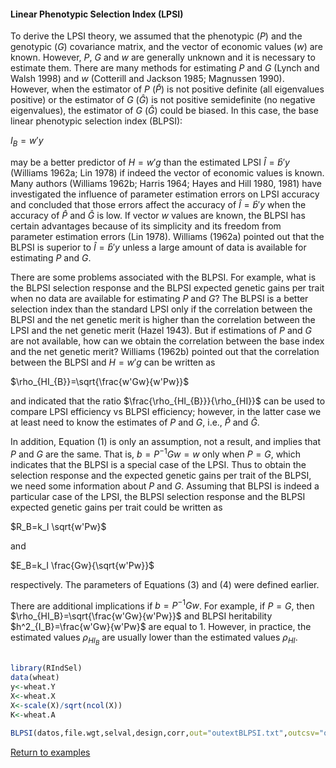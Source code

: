 #### Linear Phenotypic Selection Index (LPSI)

To derive the LPSI theory, we assumed that the phenotypic ($P$) and the genotypic ($G$) covariance matrix, and the vector of economic values ($w$) are known. However, $P$, $G$ and $w$ are generally unknown and it is necessary to estimate them. There are many methods for estimating $P$ and $G$ (Lynch and Walsh 1998) and $w$ (Cotterill and Jackson 1985; Magnussen 1990). However, when the estimator of $P$ ($\hat{P}$) is not positive definite (all eigenvalues positive) or the estimator of $G$ ($\hat{G}$) is not positive semidefinite (no negative eigenvalues), the estimator of $G$ ($\hat{G}$) could be biased. In this case, the base linear phenotypic selection index (BLPSI):

$I_{B}=w'y$

may be a better predictor of $H=w'g$ than the estimated LPSI $\hat{I}=\hat{b}'y$ (Williams 1962a; Lin 1978) if indeed the vector of economic values   is known. Many authors (Williams 1962b; Harris 1964; Hayes and Hill 1980, 1981) have investigated the influence of parameter estimation errors on LPSI accuracy and concluded that those errors affect the accuracy of $\hat{I}=\hat{b}'y$ when the accuracy of $\hat{P}$ and $\hat{G}$ is low. If vector $w$ values are known, the BLPSI has certain advantages because of its simplicity and its freedom from parameter estimation errors (Lin 1978). Williams (1962a) pointed out that the BLPSI is superior to $\hat{I}=\hat{b}'y$ unless a large amount of data is available for estimating $P$ and $G$.

There are some problems associated with the BLPSI. For example, what is the BLPSI selection response and the BLPSI expected genetic gains per trait when no data are available for estimating $P$ and $G$? The BLPSI is a better selection index than the standard LPSI only if the correlation between the BLPSI and the net genetic merit is higher than the correlation between the LPSI and the net genetic merit (Hazel 1943). But if estimations of $P$ and $G$ are not available, how can we obtain the correlation between the base index and the net genetic merit? Williams (1962b) pointed out that the correlation between the BLPSI and $H=w'g$ can be written as

$\rho_{HI_{B}}=\sqrt{\frac{w'Gw}{w'Pw}}$

and indicated that the ratio $\frac{\rho_{HI_{B}}}{\rho_{HI}}$ can be used to compare LPSI efficiency vs BLPSI efficiency; however,  in the latter case we at least need to know the estimates of $P$ and $G$, i.e., $\hat{P}$ and $\hat{G}$.

In addition, Equation (1) is only an assumption, not a result, and implies that $P$ and $G$ are the same. That is, $b=P^{-1}Gw=w$ only when $P=G$, which indicates that the BLPSI is a special case of the LPSI. Thus to obtain the selection response and the expected genetic gains per trait of the BLPSI, we need some information about $P$ and $G$. Assuming that BLPSI is indeed a particular case of the LPSI, the BLPSI selection response and the BLPSI expected genetic gains per trait could be written as 

$R_B=k_I \sqrt{w'Pw}$

and 

$E_B=k_I \frac{Gw}{\sqrt{w'Pw}}$

respectively. The parameters of Equations (3) and (4) were defined earlier.

There are additional implications if $b=P^{-1}Gw$. For example, if $P=G$, then $\rho_{HI_B}=\sqrt{\frac{w'Gw}{w'Pw}}$ and BLPSI heritability $h^2_{I_B}=\frac{w'Gw}{w'Pw}$ are equal to 1. However, in practice, the estimated values $\rho_{HI_B}$ are usually lower than the estimated values $\rho_{HI}$.

```R

library(RIndSel)
data(wheat)
y<-wheat.Y
X<-wheat.X
X<-scale(X)/sqrt(ncol(X))
K<-wheat.A

BLPSI(datos,file.wgt,selval,design,corr,out="outextBLPSI.txt",outcsv="outBLPSI.csv",rawdata,one.env,block.ex,softR,file.covG)

```

[Return to examples](https://github.com/RAngelaPG/RIndSel-R/blob/master/Readme.md)
